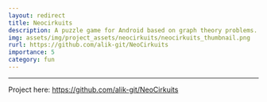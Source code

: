 ```yaml
---
layout: redirect
title: Neocirkuits
description: A puzzle game for Android based on graph theory problems.
img: assets/img/project_assets/neocirkuits/neocirkuits_thumbnail.png
rurl: https://github.com/alik-git/NeoCirkuits
importance: 5
category: fun
---
```


---

Project here: https://github.com/alik-git/NeoCirkuits